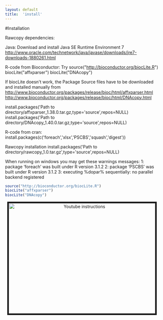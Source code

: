 ```yaml
---
layout: default
title:  'install'
---
```


#Installation

Rawcopy dependencies:

Java:
Download and install Java SE Runtime Environment 7
http://www.oracle.com/technetwork/java/javase/downloads/jre7-downloads-1880261.html


R-code from Bioconductor:
Try
source("http://bioconductor.org/biocLite.R")
biocLite("affxparser")
biocLite("DNAcopy")

If biocLite doesn't work, the Package Source files have to be downloaded and installed manually from
http://www.bioconductor.org/packages/release/bioc/html/affxparser.html
http://www.bioconductor.org/packages/release/bioc/html/DNAcopy.html

install.packages('Path to directory/affxparser_1.38.0.tar.gz,type='source',repos=NULL)
install.packages('Path to directory/DNAcopy_1.40.0.tar.gz,type='source',repos=NULL)


R-code from cran:
install.packages(c('foreach','xlsx','PSCBS','squash','digest'))


Rawcopy installation
install.packages('Path to directory/rawcopy_1.0.tar.gz',type='source',repos=NULL)


When running on windows you may get these warnings messages:
1: package ‘foreach’ was built under R version 3.1.2
2: package ‘PSCBS’ was built under R version 3.1.2
3: executing %dopar% sequentially: no parallel backend registered


```R
source("http://bioconductor.org/biocLite.R")
biocLite("affxparser")
biocLite("DNAcopy")
```


<p align="center">
<a href="https://www.youtube.com/watch?v=ovWiGns43v4" target="_blank"><img src="http://img.youtube.com/vi/ovWiGns43v4/0.jpg" 
alt="Youtube instructions" width="480" height="360" border="5" /></a>
</p>
